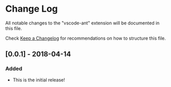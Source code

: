 # Change Log
All notable changes to the "vscode-ant" extension will be documented in this file.

Check [Keep a Changelog](http://keepachangelog.com/) for recommendations on how to structure this file.

## [0.0.1] - 2018-04-14
### Added
- This is the initial release!